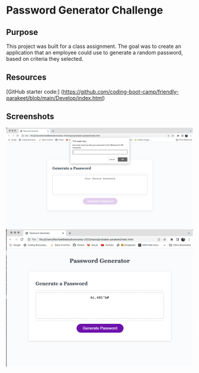 # **Password Generator Challenge**






## Purpose
This project was built for a class assignment. The goal was to create an application that an employee could use to generate a random password, based on criteria they selected.

## Resources
[GitHub starter code:]  (https://github.com/coding-boot-camp/friendly-parakeet/blob/main/Develop/index.html) 

## Screenshots
![ALT](/ScreenshotPasswordGenerator.png)
![ALT](/ScreenshotPasswordGenerator2.png)